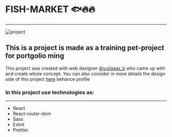 # FISH-MARKET :fish::fire::fire:
___
![project](Cover.png "This our project")
## This is a project is made as a training pet-project for portgolio ming
This project was created with web designer [@yuliaaas_k](t.me/https://t.me/yuliyaaas_k) who came up with and create whole concept.
You can also consider in more details the design side of this project [here](behance.com) behance profile
### In this project use technologies as:
___
+ React
+ React-router-dom
+ Sass
+ Eslint
+ Prettier



